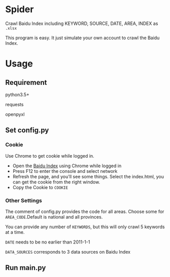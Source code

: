 # Spider
Crawl Baidu Index including KEYWORD, SOURCE, DATE, AREA, INDEX as `.xlsx`

This program is easy. It just simulate your own account to crawl the Baidu Index.

# Usage

## Requirement
python3.5+

requests

openpyxl

## Set config.py
### Cookie
Use Chrome to get cookie while logged in.
- Open the [Baidu Index](http://index.baidu.com/v2/index.html#/) using Chrome while logged in
- Press F12 to enter the console and select network
- Refresh the page, and you'll see some things.
Select the index.html, you can get the cookie from the right window.
- Copy the Cookie to `COOKIE`

### Other Settings
The comment of config.py provides the code for all areas. Choose some for `AREA_CODE`.Default is national and all provinces.

You can provide any number of `KEYWORDS`, but this will only crawl 5 keywords at a time.

`DATE` needs to be no earlier than 2011-1-1

`DATA_SOURCES` corresponds to 3 data sources on Baidu 
Index

## Run main.py